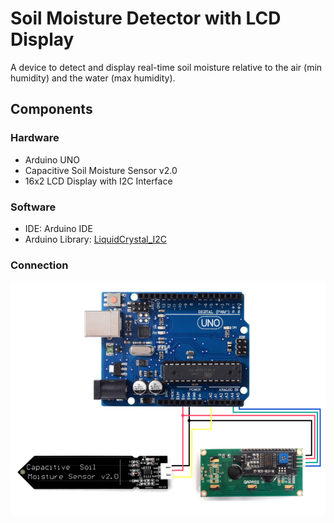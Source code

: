 # Soil Moisture Detector with LCD Display

A device to detect and display real-time soil moisture relative to the air (min humidity) and the water (max humidity).

## Components

### Hardware

* Arduino UNO
* Capacitive Soil Moisture Sensor v2.0
* 16x2 LCD Display with I2C Interface

### Software

* IDE: Arduino IDE
* Arduino Library: [LiquidCrystal_I2C](https://github.com/johnrickman/LiquidCrystal_I2C)

### Connection
![](https://raw.githubusercontent.com/YuKitAs/arduino-projects/master/soil-moisture-detector-with-lcd-display/connection.png)
